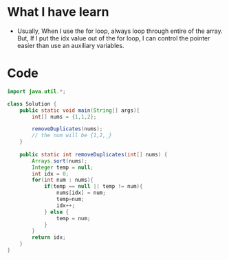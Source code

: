 # What I have learn
- Usually, When I use the for loop, always loop through entire of the array. <br/>
  But, If I put the idx value out of the for loop, I can control the pointer easier than use an auxiliary variables.

# Code

```java
import java.util.*;

class Solution {
    public static void main(String[] args){
        int[] nums = {1,1,2};

        removeDuplicates(nums);
        // the num will be {1,2,_}
    }
    
    public static int removeDuplicates(int[] nums) {
        Arrays.sort(nums);
        Integer temp = null; 
        int idx = 0;
        for(int num : nums){
            if(temp == null || temp != num){
                nums[idx] = num;
                temp=num;
                idx++;
            } else {
                temp = num;
            }
        }
        return idx;
    }
}
```
